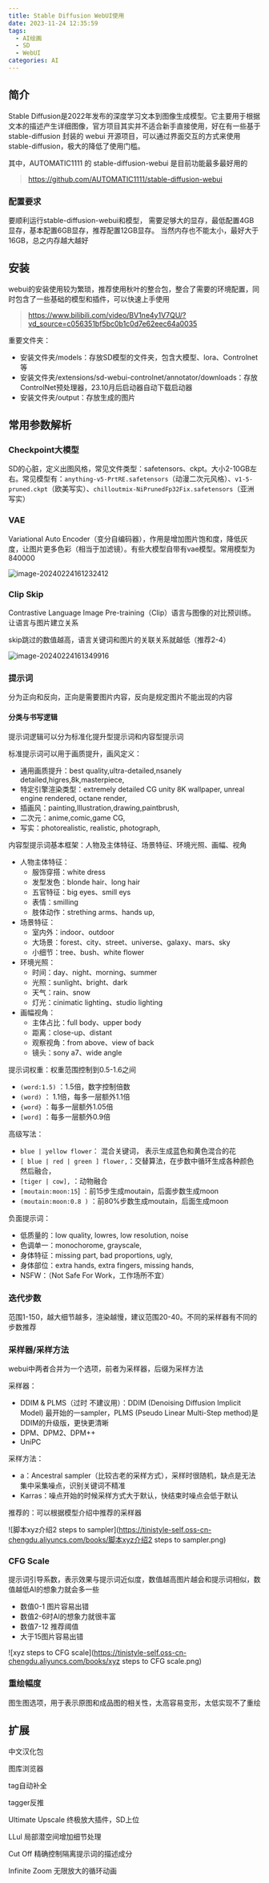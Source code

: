 ```yaml
---
title: Stable Diffusion WebUI使用
date: 2023-11-24 12:35:59
tags:
  - AI绘画
  - SD
  - WebUI
categories: AI
---
```


## 简介

Stable Diffusion是2022年发布的深度学习文本到图像生成模型。它主要用于根据文本的描述产生详细图像，官方项目其实并不适合新手直接使用，好在有一些基于 stable-diffusion 封装的 webui 开源项目，可以通过界面交互的方式来使用 stable-diffusion，极大的降低了使用门槛。

其中，AUTOMATIC1111 的 stable-diffusion-webui 是目前功能最多最好用的

> https://github.com/AUTOMATIC1111/stable-diffusion-webui

### 配置要求

要顺利运行stable-diffusion-webui和模型， 需要足够大的显存，最低配置4GB显存，基本配置6GB显存，推荐配置12GB显存。 当然内存也不能太小，最好大于16GB，总之内存越大越好


## 安装

webui的安装使用较为繁琐，推荐使用秋叶的整合包，整合了需要的环境配置，同时包含了一些基础的模型和插件，可以快速上手使用

> https://www.bilibili.com/video/BV1ne4y1V7QU/?vd_source=c056351bf5bc0b1c0d7e62eec64a0035

重要文件夹：
+ 安装文件夹/models：存放SD模型的文件夹，包含大模型、lora、Controlnet等
+ 安装文件夹/extensions/sd-webui-controlnet/annotator/downloads：存放ControlNet预处理器，23.10月后启动器自动下载启动器
+ 安装文件夹/output：存放生成的图片


## 常用参数解析

### Checkpoint大模型

SD的心脏，定义出图风格，常见文件类型：safetensors、ckpt。大小2-10GB左右。常见模型有：`anything-v5-PrtRE.safetensors`（动漫二次元风格）、`v1-5-pruned.ckpt`（欧美写实）、`chilloutmix-NiPrunedFp32Fix.safetensors`（亚洲写实）

### VAE

Variational Auto Encoder（变分自编码器），作用是增加图片饱和度，降低灰度，让图片更多色彩（相当于加滤镜）。有些大模型自带有vae模型。常用模型为840000

![image-20240224161232412](https://tinistyle-self.oss-cn-chengdu.aliyuncs.com/books/image-20240224161232412.png)



### Clip Skip

Contrastive Language Image Pre-training（Clip）语言与图像的对比预训练。让语言与图片建立关系

skip跳过的数值越高，语言关键词和图片的关联关系就越低（推荐2-4）

![image-20240224161349916](https://tinistyle-self.oss-cn-chengdu.aliyuncs.com/books/image-20240224161349916.png)

### 提示词

分为正向和反向，正向是需要图片内容，反向是规定图片不能出现的内容

#### 分类与书写逻辑

提示词逻辑可以分为标准化提升型提示词和内容型提示词

标准提示词可以用于画质提升，画风定义：

+ 通用画质提升：best quality,ultra-detailed,nsanely detailed,higres,8k,masterpiece,
+ 特定引擎渲染类型：extremely detailed CG unity 8K wallpaper, unreal engine rendered, octane render,
+ 插画风：painting,Illustration,drawing,paintbrush,
+ 二次元：anime,comic,game CG,
+ 写实：photorealistic, realistic, photograph,

内容型提示词基本框架：人物及主体特征、场景特征、环境光照、画幅、视角

+ 人物主体特征：
  + 服饰穿搭：white dress
  + 发型发色：blonde hair、long hair
  + 五官特征：big eyes、smill eys
  + 表情：smilling
  + 肢体动作：strething arms、hands up,
+ 场景特征：
  + 室内外：indoor、outdoor
  + 大场景：forest、city、street、universe、galaxy、mars、sky
  + 小细节：tree、bush、white flower
+ 环境光照：
  + 时间：day、night、morning、summer
  + 光照：sunlight、bright、dark
  + 天气：rain、snow
  + 灯光：cinimatic lighting、studio lighting
+ 画幅视角：
  + 主体占比：full body、upper body
  + 距离：close-up、distant
  + 观察视角：from above、view of back
  + 镜头：sony a7、wide angle

提示词权重：权重范围控制到0.5-1.6之间

+ `(word:1.5)`  ：1.5倍，数字控制倍数
+ `(word)` ： 1.1倍，每多一层额外1.1倍
+ `{word}` ：每多一层额外1.05倍
+ `[word]` ：每多一层额外0.9倍

高级写法：

+ `blue | yellow flower`： 混合关键词， 表示生成蓝色和黄色混合的花
+ `[ blue | red | green ] flower,`：交替算法，在步数中循环生成各种颜色然后融合，
+ `[tiger | cow],`  ：动物融合
+ `[moutain:moon:15`] ：前15步生成moutain，后面步数生成moon
+ `(moutain:moon:0.8 )` ：前80%步数生成moutain，后面生成moon

负面提示词：

+ 低质量的：low quality, lowres, low resolution, noise
+ 色调单一：monochorome, grayscale,
+ 身体特征：missing part, bad proportions, ugly,
+ 身体部位：extra hands, extra fingers, missing hands,
+ NSFW：（Not Safe For Work，工作场所不宜）



### 迭代步数

范围1-150，越大细节越多，渲染越慢，建议范围20-40。不同的采样器有不同的步数推荐



### 采样器/采样方法

webui中两者合并为一个选项，前者为采样器，后缀为采样方法

采样器：

+ DDIM & PLMS（过时 不建议用）：DDIM (Denoising Diffusion Implicit Model) 最开始的一sampler，PLMS (Pseudo Linear Multi-Step method)是DDIM的升级版，更快更清晰
+ DPM、DPM2、DPM++
+ UniPC

采样方法：

+ a：Ancestral sampler（比较古老的采样方式），采样时很随机，缺点是无法集中采集噪点，识别关键词不精准
+ Karras：噪点开始的时候采样方式大于默认，快结束时噪点会低于默认

推荐的：可以根据模型介绍中推荐的采样器

![脚本xyz介绍2 steps to sampler](https://tinistyle-self.oss-cn-chengdu.aliyuncs.com/books/脚本xyz介绍2 steps to sampler.png)

### CFG Scale

提示词引导系数，表示效果与提示词近似度，数值越高图片越会和提示词相似，数值越低AI的想象力就会多一些

+ 数值0-1 图片容易出错
+ 数值2-6时AI的想象力就很丰富
+ 数值7-12 推荐阈值
+ 大于15图片容易出错

![xyz steps to CFG scale](https://tinistyle-self.oss-cn-chengdu.aliyuncs.com/books/xyz steps to CFG scale.png)



### 重绘幅度

图生图选项，用于表示原图和成品图的相关性，太高容易变形，太低实现不了重绘


## 扩展

中文汉化包

图库浏览器

tag自动补全

tagger反推

Ultimate Upscale  终极放大插件，SD上位

LLul  局部潜空间增加细节处理

Cut Off  精确控制隔离提示词的描述成分

Infinite Zoom 无限放大的循环动画